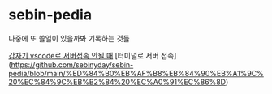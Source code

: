 # sebin-pedia
나중에 또 쓸일이 있을까봐 기록하는 것들

[갑자기 vscode로 서버접속 안될 때](https://github.com/sebinyday/sebin-pedia/blob/main/%EA%B0%91%EC%9E%90%EA%B8%B0%20vscode%EB%A1%9C%20%EC%84%9C%EB%B2%84%EC%A0%91%EC%86%8D%20%EC%95%88%EB%90%A0%20%EB%95%8C)
[터미널로 서버 접속] (https://github.com/sebinyday/sebin-pedia/blob/main/%ED%84%B0%EB%AF%B8%EB%84%90%EB%A1%9C%20%EC%84%9C%EB%B2%84%20%EC%A0%91%EC%86%8D)
